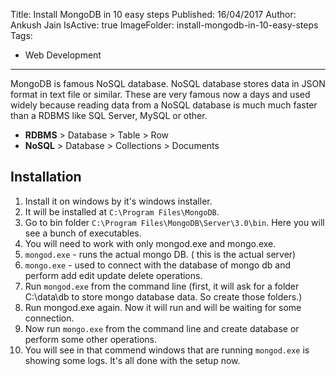Title: Install MongoDB in 10 easy steps
Published: 16/04/2017
Author: Ankush Jain
IsActive: true
ImageFolder: install-mongodb-in-10-easy-steps
Tags:
  - Web Development
---
MongoDB is famous NoSQL database. NoSQL database stores data in JSON format in text file or similar. These are very famous now a days and used widely because reading data from a NoSQL database is much much faster than a RDBMS like SQL Server, MySQL or other.

- **RDBMS** > Database > Table > Row
- **NoSQL** > Database > Collections > Documents

## Installation
1.  Install it on windows by it's windows installer.
2.  It will be installed at `C:\Program Files\MongoDB`.
3.  Go to bin folder `C:\Program Files\MongoDB\Server\3.0\bin`. Here you will see a bunch of executables.
4.  You will need to work with only mongod.exe and mongo.exe.
5.  `mongod.exe` - runs the actual mongo DB. ( this is the actual server)
6.  `mongo.exe` - used to connect with the database of mongo db and perform add edit update delete operations.
7.  Run `mongod.exe` from the command line (first, it will ask for a folder C:\data\db to store mongo database data. So create those folders.)
8.  Run mongod.exe again. Now it will run and will be waiting for some connection.
9.  Now run `mongo.exe` from the command line and create database or perform some other operations.
10.  You will see in that commend windows that are running `mongod.exe` is showing some logs. It's all done with the setup now.

                
